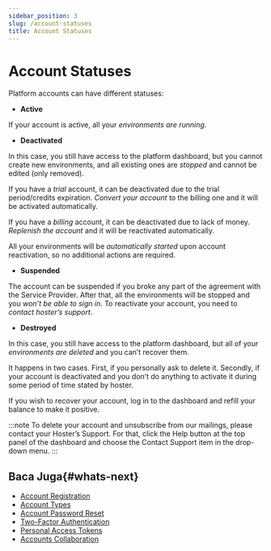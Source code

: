 ```yaml
---
sidebar_position: 3
slug: /account-statuses
title: Account Statuses
---
```

# Account Statuses

Platform accounts can have different statuses:

  * **Active**

If your account is active, all your _environments are running_.

  * **Deactivated**

In this case, you still have access to the platform dashboard, but you cannot create new environments, and all existing ones are _stopped_ and cannot be edited (only removed).

If you have a _trial_ account, it can be deactivated due to the trial period/credits expiration. _Convert your account_ to the billing one and it will be activated automatically.

If you have a _billing_ account, it can be deactivated due to lack of money. _Replenish the account_ and it will be reactivated automatically.

All your environments will be _automatically started_ upon account reactivation, so no additional actions are required.

  * **Suspended**

The account can be suspended if you broke any part of the agreement with the Service Provider. After that, all the environments will be stopped and you _won’t be able to sign in_. To reactivate your account, you need to _contact hoster’s support_.

  * **Destroyed**

In this case, you still have access to the platform dashboard, but all of your _environments are deleted_ and you can’t recover them.

It happens in two cases. First, if you personally ask to delete it. Secondly, if your account is deactivated and you don’t do anything to activate it during some period of time stated by hoster.

If you wish to recover your account, log in to the dashboard and refill your balance to make it positive.

:::note
To delete your account and unsubscribe from our mailings, please contact your Hoster’s Support. For that, click the Help button at the top panel of the dashboard and choose the Contact Support item in the drop-down menu.
:::

## Baca Juga{#whats-next}

  * [Account Registration](https://docs.dewacloud.com/docs/account/)
  * [Account Types](https://docs.dewacloud.com/docs/types-of-accounts/)
  * [Account Password Reset](https://docs.dewacloud.com/docs/account-password-reset/)
  * [Two-Factor Authentication](https://docs.dewacloud.com/docs/two-factor-authentication/)
  * [Personal Access Tokens](https://docs.dewacloud.com/docs/personal-access-tokens/)
  * [Accounts Collaboration](https://docs.dewacloud.com/docs/account-collaboration/)
